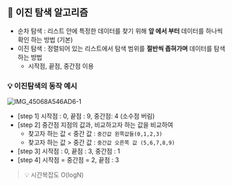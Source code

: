 
## 📌 이진 탐색 알고리즘
- 순차 탐색 : 리스트 안에 특정한 데이터를 찾기 위해 **앞 에서 부터** 데이터를 하나씩 확인 하는 방법 (기본)
- 이진 탐색 : 정렬되어 있는 리스트에서 탐색 범위를 **절반씩 좁혀가며** 데이터를 탐색하는 방법
  - 시작점, 끝점, 중간점 이용

### 💡 이진탐색의 동작 예시
![IMG_45068A546AD6-1](https://user-images.githubusercontent.com/118495946/214482744-ea5e97b6-f729-4f6d-bafe-57762d07ee94.jpeg)
- [step 1] 시작점 : 0, 끝점 : 9, 중간점: 4 (소수점 버림)
- [step 2] 중간점 지점의 값과, 비교하고자 하는 값을 비교하여
  - 찾고자 하는 값 < 중간 값 : `중간값 왼쪽값들(0,1,2,3)`
  - 찾고자 하는 값 > 중간 값 : `중간값 오른쪽 값 (5,6,7,8,9)`
- [step 3] 시작점 : 0, 끝점 : 3, 중간점 : 1
- [step 4] 시작점 = 중간점 = 2, 끝점 : 3
> 💡 시간복잡도 O(logN)
